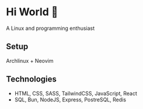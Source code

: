 # Hi World 👋
A Linux and programming enthusiast
## Setup

Archlinux + Neovim

## Technologies
- HTML, CSS, SASS, TailwindCSS, JavaScript, React
- SQL, Bun, NodeJS, Express, PostreSQL, Redis
